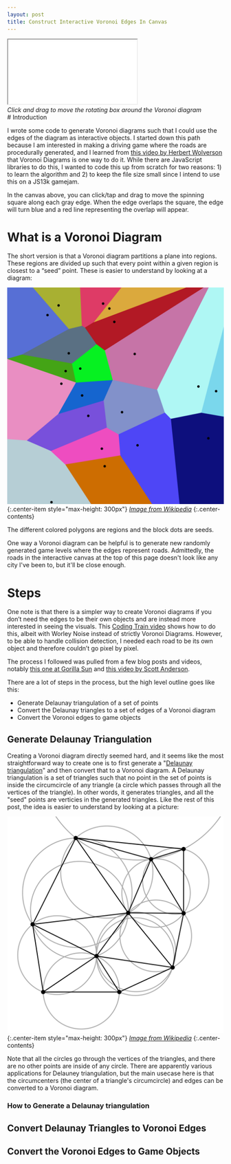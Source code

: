 ```yaml
---
layout: post
title: Construct Interactive Voronoi Edges In Canvas
---
```


<div class="center-contents">
    <iframe src="/assets/html/voronoi.html" title="Voronoi Diagram" class="iframe"></iframe>
    <br />
    <em>Click and drag to move the rotating box around the Voronoi diagram</em>
</div>
# Introduction

I wrote some code to generate Voronoi diagrams such that I could use the edges of the diagram as interactive objects. I started down this path because I am interested in making a driving game where the roads are procedurally generated, and I learned from [this video by Herbert Wolverson](https://www.youtube.com/watch?app=desktop&v=TlLIOgWYVpI) that Voronoi Diagrams is one way to do it. While there are JavaScript libraries to do this, I wanted to code this up from scratch for two reasons: 1) to learn the algorithm and 2) to keep the file size small since I intend to use this on a JS13k gamejam.

In the canvas above, you can click/tap and drag to move the spinning square along each gray edge. When the edge overlaps the square, the edge will turn blue and a red line representing the overlap will appear.

# What is a Voronoi Diagram

The short version is that a Voronoi diagram partitions a plane into regions. These regions are divided up such that every point within a given region is closest to a “seed” point. These is easier to understand by looking at a diagram:

![Voronoi Diagram](/images/voronoi.png){:.center-item style="max-height: 300px"}
[*Image from Wikipedia*](https://en.wikipedia.org/wiki/Voronoi_diagram#/media/File:Euclidean_Voronoi_diagram.svg)
{:.center-contents}

The different colored polygons are regions and the block dots are seeds.

One way a Voronoi diagram can be helpful is to generate new randomly generated game levels where the edges represent roads. Admittedly, the roads in the interactive canvas at the top of this page doesn't look like any city I've been to, but it'll be close enough. 

# Steps

One note is that there is a simpler way to create Voronoi diagrams if you don’t need the edges to be their own objects and are instead more interested in seeing the visuals. This [Coding Train video](https://www.youtube.com/watch?v=4066MndcyCk) shows how to do this, albeit with Worley  Noise instead of strictly Voronoi Diagrams.  However, to be able to handle collision detection, I needed each road to be its own object and therefore couldn’t go pixel by pixel.

The process I followed was pulled from a few blog posts and videos, notably [this one at Gorilla Sun](https://www.gorillasun.de/blog/delaunay-triangulation-and-voronoi-diagrams/) and [this video by Scott Anderson](https://www.youtube.com/watch?v=4ySSsESzw2Y&t=21s).

There are a lot of steps in the process, but the high level outline goes like this:

- Generate Delaunay triangulation of a set of points
- Convert the Delaunay triangles to a set of edges of a Voronoi diagram
- Convert the Voronoi edges to game objects

## Generate Delaunay Triangulation

Creating a Voronoi diagram directly seemed hard, and it seems like the most straightforward way to create one is to first generate a "[Delaunay triangulation](https://en.wikipedia.org/wiki/Delaunay_triangulation)" and then convert that to a Voronoi diagram. A Delaunay triangulation is a set of triangles such that no point in the set of points is inside the circumcircle of any triangle (a circle which passes through all the vertices of the triangle). In other words, it generates triangles, and all the "seed" points are verticies in the generated triangles. Like the rest of this post, the idea is easier to understand by looking at a picture:

![Delaunay triangulation](/images/delaunay.png){:.center-item style="max-height: 300px"}
[*Image from Wikipedia*](https://en.wikipedia.org/wiki/Delaunay_triangulation#/media/File:Delaunay_circumcircles_vectorial.svg)
{:.center-contents}

Note that all the circles go through the vertices of the triangles, and there are no other points are inside of any circle. There are apparently various applications for Delauney triangulation, but the main usecase here is that the circumcenters (the center of a triangle's circumcircle) and edges can be converted to a Voronoi diagram.

### How to Generate a Delaunay triangulation

## Convert Delaunay Triangles to Voronoi Edges

## Convert the Voronoi Edges to Game Objects



